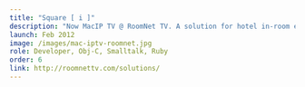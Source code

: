 ```yaml
---
title: "Square [ i ]"
description: "Now MacIP TV @ RoomNet TV. A solution for hotel in-room entertainment"
launch: Feb 2012
image: /images/mac-iptv-roomnet.jpg
role: Developer, Obj-C, Smalltalk, Ruby
order: 6
link: http://roomnettv.com/solutions/
---
```

